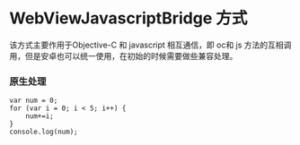 # WebViewJavascriptBridge 方式

该方式主要作用于Objective-C 和 javascript 相互通信，即 oc和 js 方法的互相调用，但是安卓也可以统一使用，在初始的时候需要做些兼容处理。

### 原生处理

```Object C
var num = 0;
for (var i = 0; i < 5; i++) {
    num+=i;
}
console.log(num);
```



